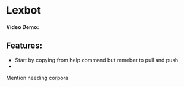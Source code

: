 # Lexbot

<ALREADY WRITTEN SUMMARY>
  
#### Video Demo:  <URL HERE>

## Features:

- Start by copying from help command but remeber to pull and push
- 
Mention needing corpora
